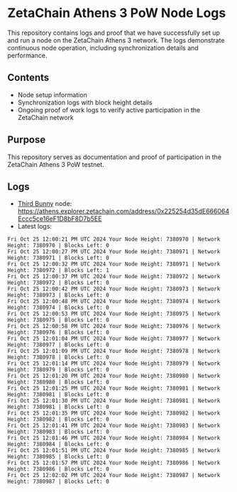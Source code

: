 # ZetaChain Athens 3 PoW Node Logs
This repository contains logs and proof that we have successfully set up and run a node on the ZetaChain Athens 3 network. The logs demonstrate continuous node operation, including synchronization details and performance.

## Contents
- Node setup information
- Synchronization logs with block height details
- Ongoing proof of work logs to verify active participation in the ZetaChain network

## Purpose
This repository serves as documentation and proof of participation in the ZetaChain Athens 3 PoW testnet.

## Logs

- [Third Bunny](https://thirdbunny.xyz/) node: https://athens.explorer.zetachain.com/address/0x225254d35dE666064Eccc5ce16eF1D8bF8D7b5EE
- Latest logs:
```
Fri Oct 25 12:00:21 PM UTC 2024 Your Node Height: 7380970 | Network Height: 7380970 | Blocks Left: 0
Fri Oct 25 12:00:27 PM UTC 2024 Your Node Height: 7380971 | Network Height: 7380971 | Blocks Left: 0
Fri Oct 25 12:00:32 PM UTC 2024 Your Node Height: 7380971 | Network Height: 7380972 | Blocks Left: 1
Fri Oct 25 12:00:37 PM UTC 2024 Your Node Height: 7380972 | Network Height: 7380972 | Blocks Left: 0
Fri Oct 25 12:00:42 PM UTC 2024 Your Node Height: 7380973 | Network Height: 7380973 | Blocks Left: 0
Fri Oct 25 12:00:48 PM UTC 2024 Your Node Height: 7380974 | Network Height: 7380974 | Blocks Left: 0
Fri Oct 25 12:00:53 PM UTC 2024 Your Node Height: 7380975 | Network Height: 7380975 | Blocks Left: 0
Fri Oct 25 12:00:58 PM UTC 2024 Your Node Height: 7380976 | Network Height: 7380976 | Blocks Left: 0
Fri Oct 25 12:01:04 PM UTC 2024 Your Node Height: 7380977 | Network Height: 7380977 | Blocks Left: 0
Fri Oct 25 12:01:09 PM UTC 2024 Your Node Height: 7380978 | Network Height: 7380978 | Blocks Left: 0
Fri Oct 25 12:01:14 PM UTC 2024 Your Node Height: 7380979 | Network Height: 7380979 | Blocks Left: 0
Fri Oct 25 12:01:20 PM UTC 2024 Your Node Height: 7380980 | Network Height: 7380980 | Blocks Left: 0
Fri Oct 25 12:01:25 PM UTC 2024 Your Node Height: 7380981 | Network Height: 7380981 | Blocks Left: 0
Fri Oct 25 12:01:30 PM UTC 2024 Your Node Height: 7380981 | Network Height: 7380981 | Blocks Left: 0
Fri Oct 25 12:01:35 PM UTC 2024 Your Node Height: 7380982 | Network Height: 7380982 | Blocks Left: 0
Fri Oct 25 12:01:41 PM UTC 2024 Your Node Height: 7380983 | Network Height: 7380983 | Blocks Left: 0
Fri Oct 25 12:01:46 PM UTC 2024 Your Node Height: 7380984 | Network Height: 7380984 | Blocks Left: 0
Fri Oct 25 12:01:51 PM UTC 2024 Your Node Height: 7380985 | Network Height: 7380985 | Blocks Left: 0
Fri Oct 25 12:01:57 PM UTC 2024 Your Node Height: 7380986 | Network Height: 7380986 | Blocks Left: 0
Fri Oct 25 12:02:02 PM UTC 2024 Your Node Height: 7380987 | Network Height: 7380987 | Blocks Left: 0
```
